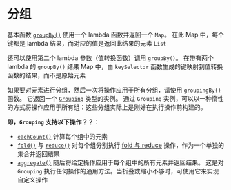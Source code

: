 # 分组

基本函数 [`groupBy()`](https://kotlinlang.org/api/latest/jvm/stdlib/kotlin.collections/group-by.html) 使用一个 lambda 函数并返回一个 `Map`。 在此 Map 中，每个键都是 lambda 结果，而对应的值是返回此结果的元素 `List`

还可以使用第二个 lambda 参数（值转换函数）调用 `groupBy()`。 在带有两个 lambda 的 `groupBy()` 结果 Map 中，由 `keySelector` 函数生成的键映射到值转换函数的结果，而不是原始元素

如果要对元素进行分组，然后一次将操作应用于所有分组，请使用 [`groupingBy()`](https://kotlinlang.org/api/latest/jvm/stdlib/kotlin.collections/grouping-by.html) 函数。 它返回一个 [`Grouping`](https://kotlinlang.org/api/latest/jvm/stdlib/kotlin.collections/-grouping/index.html) 类型的实例。 通过 `Grouping` 实例，可以以一种惰性的方式将操作应用于所有组：这些分组实际上是刚好在执行操作前构建的。

**即，`Grouping` 支持以下操作？？**：

- [`eachCount()`](https://kotlinlang.org/api/latest/jvm/stdlib/kotlin.collections/each-count.html) 计算每个组中的元素
- [`fold()`](https://kotlinlang.org/api/latest/jvm/stdlib/kotlin.collections/fold.html) 与 [`reduce()`](https://kotlinlang.org/api/latest/jvm/stdlib/kotlin.collections/reduce.html) 对每个组分别执行 [fold 与 reduce](https://www.kotlincn.net/docs/reference/collection-aggregate.html#fold-与-reduce) 操作，作为一个单独的集合并返回结果
- [`aggregate()`](https://kotlinlang.org/api/latest/jvm/stdlib/kotlin.collections/aggregate.html) 随后将给定操作应用于每个组中的所有元素并返回结果。 这是对 `Grouping` 执行任何操作的通用方法。当折叠或缩小不够时，可使用它来实现自定义操作